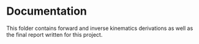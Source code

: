 # Documentation
This folder contains forward and inverse kinematics derivations as well as the final report written for this project.
